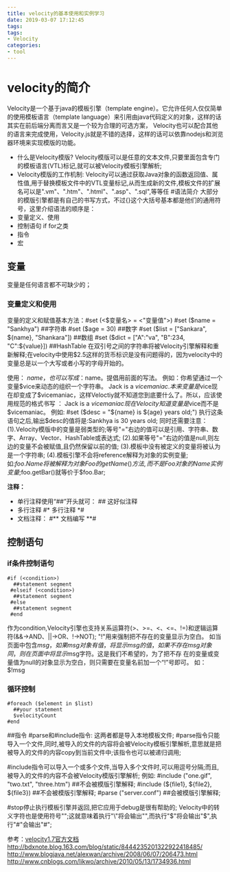 ```yaml
---
title: velocity的基本使用和实例学习
date: 2019-03-07 17:12:45
tags:
tags:
- Velocity
categories: 
- tool
---
```

# velocity的简介
Velocity是一个基于java的模板引擎（template engine）。它允许任何人仅仅简单的使用模板语言（template language）来引用由java代码定义的对象，这样的话其实在前后端分离而言又是一个较为合理的可选方案，
Velocity也可以配合其他的语言来完成使用，Velocity.js就是不错的选择，这样的话可以依靠nodejs和浏览器环境来实现模版的功能。
* 什么是Velocity模版?
    Velocity模版可以是任意的文本文件,只要里面包含专门的模板语言(VTL)标记,就可以被Velocity模板引擎解析;
* Velocity模版的工作机制:
    Velocity可以通过获取Java对象的函数返回值、属性值,用于替换模板文件中的VTL变量标记,从而生成新的文件,模板文件的扩展名可以是".vm"、".htm"、".html"、".asp"、".sql",等等任
#语法简介
大部分的模版引擎都是有自己的书写方式，不过{}这个大括号基本都是他们的通用符号，这里介绍语法的顺序是：
* 变量定义、使用
* 控制语句 if for之类
* 指令
* 宏

<!-- more -->

## 变量
变量是任何语言都不可缺少的；
### 变量定义和使用
 变量的定义和赋值基本方法：#set (<$变量名> = <"变量值">)
 #set ($name = "Sankhya")  ##字符串
 #set ($age = 30)          ##数字
 #set ($list = ["Sankara", ${name}, "Shankara"])  ##数组
 #set ($dict = ["A":"va", "B":234, "C":${value}]) ##HashTable
在双引号之间的字符串将被Velocity引擎解释和重新解释;在velocity中使用$2.5这样的货币标识是没有问题得的，因为velocity中的变量总是以一个大写或者小写的字母开始的。

使用：
${name} ，也可以写成：$name。提倡用前面的写法。
例如：你希望通过一个变量$vice来动态的组织一个字符串。
 Jack is a $vicemaniac.
本来变量是$vice现在却变成了$vicemaniac，这样Veloctiy就不知道您到底要什么了。所以，应该使用规范的格式书写 ： Jack is a ${vice}maniac
现在Velocity知道变量是$vice而不是$vicemaniac。
例如:
 #set ($desc = "${name} is ${age} years old;")
执行这条语句之后,输出$desc的值将是:Sankhya is 30 years old;
同时还需要注意：
(1).Velocity模版中的变量是弱类型的;等号"="右边的值可以是引用、字符串、数字、Array、Vector、HashTable或表达式;
(2).如果等号"="右边的值是null,则左边的变量不会被赋值,且仍然保留以前的值;
(3).模板中没有被定义的变量将被认为是一个字符串;
(4).模板引擎不会将reference解释为对象的实例变量;如:$foo.Name将被解释为对象Foo的getName()方法,而不是Foo对象的Name实例变量;$foo.getBar()就等价于$foo.Bar;

**注释：**
* 单行注释使用“##”开头就可： ## 这好似注释
* 多行注释 #\* 多行注释 \*#
* 文档注释： #\*\* 文档编写 \*\*#

## 控制语句
### if条件控制语句
``` 
#if (<condition>)
  ##statement segment
 #elseif (<condition>)
  ##statement segment
 #else
  ##statement segment
 #end
```
作为condition,Velocity引擎也支持关系运算符(>、>=、<、<=、!=)和逻辑运算符(&&->AND、||->OR、!->NOT);
"!"用来强制把不存在的变量显示为空白。
如当页面中包含$msg，如果msg对象有值，将显示msg的值，如果不存在msg对象同，则在页面中将显示$msg字符。这是我们不希望的，为了把不存 在的变量或变量值为null的对象显示为空白，则只需要在变量名前加一个“!”号即可。
如：$!msg
### 循环控制
```
#foreach ($element in $list)
  ##your statement
  $velocityCount
#end
```
##指令
  #parse和#include指令:
这两者都是导入本地模板文件;
  #parse指令只能导入一个文件,同时,被导入的文件的内容将会被Velocity模板引擎解析,意思就是把被导入的文件的内容copy到当前文件中;该指令也可以被递归调用;

 #include指令可以导入一个或多个文件,当导入多个文件时,可以用逗号分隔;而且,被导入的文件的内容不会被Velocity模版引擎解析;
例如:
 #include ("one.gif", "two.txt", "three.htm") ##不会被模版引擎解释;
 #include (${file1}, ${file2}, ${file3})      ##不会被模版引擎解释;
 #parse ("server.conf")                       ##会被模版引擎解释;
 
 #stop停止执行模板引擎并返回,把它应用于debug是很有帮助的;
Velocity中的转义字符也是使用符号"\";这就意味着执行"\\"将会输出"\",而执行"\$"将会输出"$",执行"\#"会输出"#";

参考：[velocity1.7官方文档](http://velocity.apache.org/engine/1.7/user-guide.html)
http://bdxnote.blog.163.com/blog/static/8444235201322922418485/
   http://www.blogjava.net/alexwan/archive/2008/06/07/206473.html
   http://www.cnblogs.com/likwo/archive/2010/05/13/1734936.html